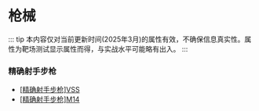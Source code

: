 # 枪械
::: tip
本内容仅对当前更新时间(2025年3月)的属性有效，不确保信息真实性。属性为靶场测试显示属性而得，与实战水平可能略有出入。
:::
### 精确射手步枪
- [[精确射手步枪]VSS](./vss.md)
- [[精确射手步枪]M14](./m14.md)
